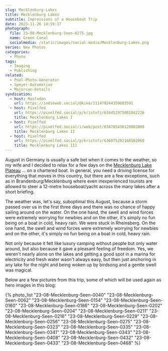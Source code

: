 ```yaml
---
slug: Mecklenburg-Lakes
title: Mecklenburg Lakes
subtitle: Impressions of a Houseboat Trip
date: 2023-11-26 14:59:17
photograph:
  file: 23-08-Mecklenburg-Seen-0275.jpg
  name: Green Canal
  socialmedia: /static/images/social-media/Mecklenburg-Lakes.png
series: New Photos
categories:
  - Photo
tags:
  - Imaging
  - Publishing
related:
  - Pool-Photo-Generator
  - Speyer-Automotive
  - Majorcan-Details
syndication:
  - host: Mastodon
    url: https://indieweb.social/@kiko/111479244359603591
  - host: Pixelfed
    url: https://pixelfed.social/p/kristofz/634452975081842226
    title: Mecklenburg Lakes I
  - host: Pixelfed
    url: https://pixelfed.social/i/web/post/634785436120802808
    title: Mecklenburg Lakes II
  - host: Pixelfed
    url: https://pixelfed.social/p/kristofz/636075202168502860
    title: Mecklenburg Lakes III
---
```


August in Germany is usually a safe bet when it comes to the weather, so my wife and I decided to relax for a few days on the [Mecklenburg Lake Plateau](https://en.wikipedia.org/wiki/Mecklenburg_Lake_Plateau) ... on a chartered boat. In general, you need a driving license for everything that moves in this country, but there are a few exceptions, such as in Brandenburg/Mecklenburg where even inexperienced tourists are allowed to steer a 12-metre houseboat/yacht across the many lakes after a short briefing.

The weather was, let's say, suboptimal this August, because a storm passed over us in the first three days and there was no chance of happy sailing around on the water. On the one hand, the swell and wind forces were extremely worrying for newbies and on the other, it's simply no fun being on a boat in cold, heavy rain. We were stuck in Rheinsberg. On the one hand, the swell and wind forces were extremely worrying for newbies and on the other, it's simply no fun being on a boat in cold, heavy rain.

<!-- more -->

Not only because it felt like luxury camping without people but only water around, but also because it gave a pleasant feeling of freedom. Yes, we weren't nearly alone on the lakes and getting a good spot in a marina for electricity and fresh water wasn't always easy, but then just anchoring in any lake for the night and being woken up by birdsong and a gentle swell was magical.

Below are a few pictures from this trip, some of which will be used again as hero images in this blog:

{% photo_list
  "23-08-Mecklenburg-Seen-0040"
  "23-08-Mecklenburg-Seen-0062"
  "23-08-Mecklenburg-Seen-0154"
  "23-08-Mecklenburg-Seen-0160"
  "23-08-Mecklenburg-Seen-0186"
  "23-08-Mecklenburg-Seen-0202"
  "23-08-Mecklenburg-Seen-0204"
  "23-08-Mecklenburg-Seen-0211"
  "23-08-Mecklenburg-Seen-0216"
  "23-08-Mecklenburg-Seen-0229"
  "23-08-Mecklenburg-Seen-0256"
  "23-08-Mecklenburg-Seen-0275"
  "23-08-Mecklenburg-Seen-0323"
  "23-08-Mecklenburg-Seen-0335"
  "23-08-Mecklenburg-Seen-0341"
  "23-08-Mecklenburg-Seen-0343"
  "23-08-Mecklenburg-Seen-0408"
  "23-08-Mecklenburg-Seen-0432"
  "23-08-Mecklenburg-Seen-0433"
  "23-08-Mecklenburg-Seen-0468"
%}
